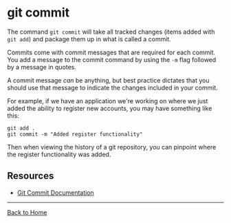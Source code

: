# git commit

The command `git commit` will take all tracked changes (items added with `git add`) and package them up in what is called a commit. 

Commits come with commit messages that are required for each commit. You add a message to the commit command by using the `-m` flag followed by a message in quotes. 

A commit message _can_ be anything, but best practice dictates that you should use that message to indicate the changes included in your commit. 

For example, if we have an application we're working on where we just added the ability to register new accounts, you may have something like this:

```
git add .
git commit -m "Added register functionality"
```
Then when viewing the history of a git repository, you can pinpoint where the register functionality was added. 

## Resources

- [Git Commit Documentation](https://git-scm.com/docs/git-commit)

---

[Back to Home](../README.md)